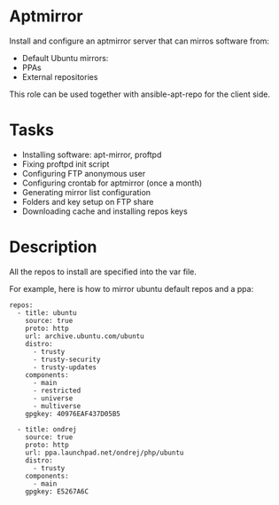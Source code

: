 Aptmirror
======

Install and configure an aptmirror server that can mirros software from:
- Default Ubuntu mirrors:
- PPAs
- External repositories

This role can be used together with ansible-apt-repo for the client side.

Tasks
======

- Installing software: apt-mirror, proftpd
- Fixing proftpd init script
- Configuring FTP anonymous user
- Configuring crontab for aptmirror (once a month)
- Generating mirror list configuration
- Folders and key setup on FTP share
- Downloading cache and installing repos keys

Description
======

All the repos to install are specified into the var file.

For example, here is how to mirror ubuntu default repos and a ppa:

```
repos:
  - title: ubuntu
    source: true
    proto: http
    url: archive.ubuntu.com/ubuntu
    distro:
      - trusty
      - trusty-security
      - trusty-updates
    components:
      - main
      - restricted
      - universe
      - multiverse
    gpgkey: 40976EAF437D05B5

  - title: ondrej
    source: true
    proto: http
    url: ppa.launchpad.net/ondrej/php/ubuntu
    distro:
      - trusty
    components:
      - main
    gpgkey: E5267A6C
```  
